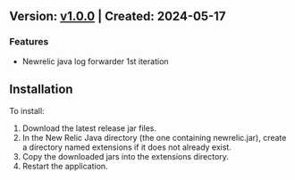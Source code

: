## Version: [v1.0.0](https://github.com/newrelic-experimental/newrelic-java-log-forwarder/releases/tag/v1.0.0) | Created: 2024-05-17
### Features
- Newrelic java log forwarder 1st iteration

## Installation

To install:

1. Download the latest release jar files.
2. In the New Relic Java directory (the one containing newrelic.jar), create a directory named extensions if it does not already exist.
3. Copy the downloaded jars into the extensions directory.
4. Restart the application.   
